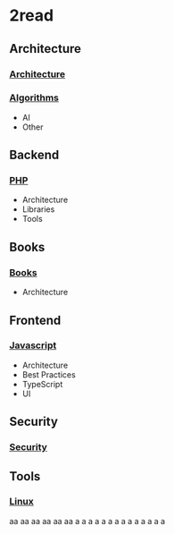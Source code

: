 # 2read

## Architecture


### [Architecture](architecture/ARCHITECTURE.md#Architecture)

### [Algorithms](architecture/ARCHITECTURE.md#Algorithms)
* AI
* Other


## Backend

### [PHP](backend/PHP.md)

* Architecture
* Libraries
* Tools


## Books

### [Books](book/BOOK.md)

* Architecture



## Frontend

### [Javascript](frontend/JS.md)

* Architecture
* Best Practices
* TypeScript
* UI


## Security

### [Security](security/SECURITY.md)


## Tools

### [Linux](tools/LINUX.md)
aa
aa
aa
aa
aa
aa
a
a
a
a
a
a
a
a
a
a
a
a
a
a
